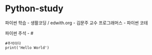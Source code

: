 # Python-study
파이썬 학습 - 생활코딩 / edwith.org - 김문주 교수 
프로그래머스 - 파이썬 코테 

파이썬 주석 - #
~~~
#주석이다
print('Hello World')
~~~
